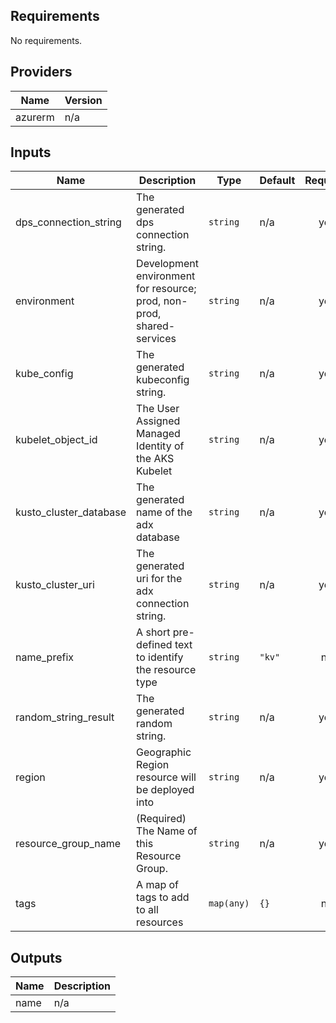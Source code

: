 ## Requirements

No requirements.

## Providers

| Name | Version |
|------|---------|
| azurerm | n/a |

## Inputs

| Name | Description | Type | Default | Required |
|------|-------------|------|---------|:--------:|
| dps\_connection\_string | The generated dps connection string. | `string` | n/a | yes |
| environment | Development environment for resource; prod, non-prod, shared-services | `string` | n/a | yes |
| kube\_config | The generated kubeconfig string. | `string` | n/a | yes |
| kubelet\_object\_id | The User Assigned Managed Identity of the AKS Kubelet | `string` | n/a | yes |
| kusto\_cluster\_database | The generated name of the adx database | `string` | n/a | yes |
| kusto\_cluster\_uri | The generated uri for the adx connection string. | `string` | n/a | yes |
| name\_prefix | A short pre-defined text to identify the resource type | `string` | `"kv"` | no |
| random\_string\_result | The generated random string. | `string` | n/a | yes |
| region | Geographic Region resource will be deployed into | `string` | n/a | yes |
| resource\_group\_name | (Required) The Name of this Resource Group. | `string` | n/a | yes |
| tags | A map of tags to add to all resources | `map(any)` | `{}` | no |

## Outputs

| Name | Description |
|------|-------------|
| name | n/a |